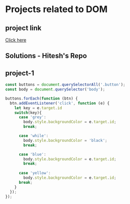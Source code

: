 # Projects related to DOM

## project link
[Click here](https://stackblitz.com/edit/dom-project-chaiaurcode?file=index.html)



## Solutions - Hitesh's Repo

## project-1

```javascript
const buttons = document.querySelectorAll('.button');
const body = document.querySelector('body');

buttons.forEach(function (btn) {
  btn.addEventListener('click', function (e) {
    let key = e.target.id
    switch(key){
      case 'grey':
        body.style.backgroundColor = e.target.id;
        break;

      case 'while':
        body.style.backgroundColor = 'black';
        break;

      case 'blue':
        body.style.backgroundColor = e.target.id;
        break;
        
      case 'yellow':
        body.style.backgroundColor = e.target.id;
      break;   
    }
  });
});
```